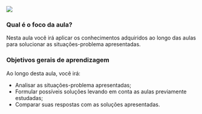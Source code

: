 [![](https://ampli-images.s3.amazonaws.com/production/1048e87a-3ae9-46d2-a6ab-cf3ceb3ce45f/original)](https://ampli-images.s3.amazonaws.com/production/1048e87a-3ae9-46d2-a6ab-cf3ceb3ce45f/original)

### **Qual é o foco da aula?**

Nesta aula você irá aplicar os conhecimentos adquiridos ao longo das aulas para solucionar as situações-problema apresentadas.

### **Objetivos gerais de aprendizagem**

Ao longo desta aula, você irá:

- Analisar as situações-problema apresentadas;
- Formular possíveis soluções levando em conta as aulas previamente estudadas;
- Comparar suas respostas com as soluções apresentadas.
